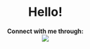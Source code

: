 <h1 align="center"> Hello! </h1>

<p align="center">
    <b>Connect with me through:</b><br>
    <a href="joshedmondson@protonmail.com">
        <img src="https://img.shields.io/badge/ProtonMail-8B89CC?style=for-the-badge&logo=protonmail&logoColor=white">
    </a>